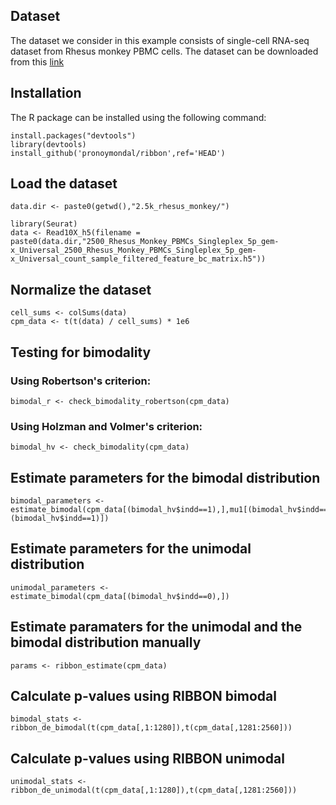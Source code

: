 ## Dataset

The dataset we consider in this example consists of single-cell RNA-seq dataset from Rhesus monkey PBMC cells. The dataset can be downloaded from this [link](https://www.10xgenomics.com/datasets/2500_Rhesus_Monkey_PBMCs_Singleplex_5p_gem-x_Universal)

## Installation

The R package can be installed using the following command:
```
install.packages("devtools")
library(devtools)
install_github('pronoymondal/ribbon',ref='HEAD')
```

## Load the dataset
```
data.dir <- paste0(getwd(),"2.5k_rhesus_monkey/")

library(Seurat)
data <- Read10X_h5(filename = paste0(data.dir,"2500_Rhesus_Monkey_PBMCs_Singleplex_5p_gem-x_Universal_2500_Rhesus_Monkey_PBMCs_Singleplex_5p_gem-x_Universal_count_sample_filtered_feature_bc_matrix.h5"))       
```
## Normalize the dataset
```
cell_sums <- colSums(data)
cpm_data <- t(t(data) / cell_sums) * 1e6
```


## Testing for bimodality
### Using Robertson's criterion:
```
bimodal_r <- check_bimodality_robertson(cpm_data)
```
### Using Holzman and Volmer's criterion:
```
bimodal_hv <- check_bimodality(cpm_data)
```

## Estimate parameters for the bimodal distribution
```
bimodal_parameters <- estimate_bimodal(cpm_data[(bimodal_hv$indd==1),],mu1[(bimodal_hv$indd==1)],mu2[(bimodal_hv$indd==1)],sig1[(bimodal_hv$indd==1)],sig2[(bimodal_hv$indd==1)],pi[(bimodal_hv$indd==1)],D[(bimodal_hv$indd==1),(bimodal_hv$indd==1)])
```
## Estimate parameters for the unimodal distribution
```
unimodal_parameters <- estimate_bimodal(cpm_data[(bimodal_hv$indd==0),])
```
## Estimate paramaters for the unimodal and the bimodal distribution manually
```
params <- ribbon_estimate(cpm_data)
```
## Calculate p-values using RIBBON bimodal
```
bimodal_stats <- ribbon_de_bimodal(t(cpm_data[,1:1280]),t(cpm_data[,1281:2560]))
```
## Calculate p-values using RIBBON unimodal
```
unimodal_stats <- ribbon_de_unimodal(t(cpm_data[,1:1280]),t(cpm_data[,1281:2560]))
```






